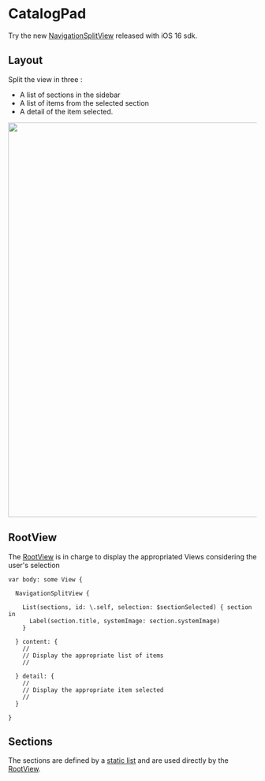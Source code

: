 # CatalogPad
Try the new [NavigationSplitView](https://developer.apple.com/documentation/swiftui/navigationsplitview/) released with iOS 16 sdk.

## Layout
Split the view in three : 
- A list of sections in the sidebar
- A list of items from the selected section
- A detail of the item selected.

<img src="https://user-images.githubusercontent.com/1267845/177150009-f20d56a2-3aa4-4784-8d18-b3b37f1c1052.png" width="800" />

## RootView
The [RootView](https://github.com/raphaelguye/CatalogPad/blob/main/CatalogPad/Core/Views/RootView.swift) is in charge to display the appropriated Views considering the user's selection

    var body: some View {

      NavigationSplitView {

        List(sections, id: \.self, selection: $sectionSelected) { section in
          Label(section.title, systemImage: section.systemImage)
        }

      } content: {
        //
        // Display the appropriate list of items
        //

      } detail: {
        //
        // Display the appropriate item selected
        //
      }

    }
    
## Sections
The sections are defined by a [static list](https://github.com/raphaelguye/CatalogPad/blob/main/CatalogPad/Core/Model/Section.swift#L21) and are used directly by the [RootView](https://github.com/raphaelguye/CatalogPad/blob/main/CatalogPad/Core/Views/RootView.swift#L48).
